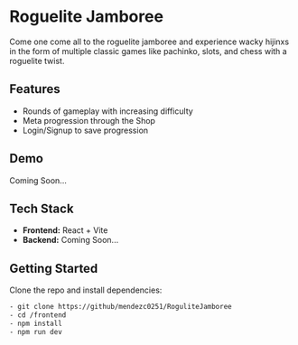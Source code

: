 # Roguelite Jamboree

Come one come all to the roguelite jamboree and experience wacky hijinxs in the form of multiple classic games like pachinko, slots, and chess with a roguelite twist.

## Features

- Rounds of gameplay with increasing difficulty
- Meta progression through the Shop
- Login/Signup to save progression

## Demo

Coming Soon...

## Tech Stack

- **Frontend:** React + Vite
- **Backend:** Coming Soon...

## Getting Started

Clone the repo and install dependencies:

```bash
- git clone https://github/mendezc0251/RoguliteJamboree
- cd /frontend
- npm install
- npm run dev
